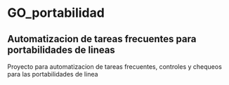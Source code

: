 # GO_portabilidad

## Automatizacion de tareas frecuentes para portabilidades de lineas

Proyecto para automatizacion de tareas frecuentes, controles y chequeos
para las portabilidades de linea  
